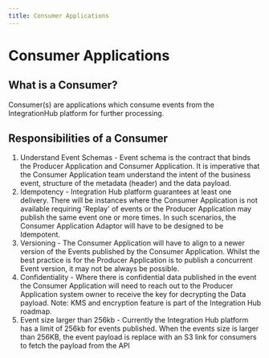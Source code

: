 ```yaml
---
title: Consumer Applications
---
```


# Consumer Applications

## What is a Consumer?

Consumer(s) are applications which consume events from the IntegrationHub platform for further processing.

## Responsibilities of a Consumer

1. Understand Event Schemas - Event schema is the contract that binds the Producer Application and Consumer Application. It is imperative that the Consumer Application team understand the intent of the business event, structure of the metadata (header) and the data payload.
1. Idempotency - Integration Hub platform guarantees at least one delivery. There will be instances where the Consumer Application is not available requiring 'Replay' of events or the Producer Application may publish the same event one or more times. In such scenarios, the Consumer Application Adaptor will have to be designed to be Idempotent.
1. Versioning - The Consumer Application will have to align to a newer version of the Events published by the Consumer Application. Whilst the best practice is for the Producer Application is to publish a concurrent Event version, it may not be always be possible.
1. Confidentiality - Where there is confidential data published in the event the Consumer Application will need to reach out to the Producer Application system owner to receive the key for decrypting the Data payload. Note: KMS and encryption feature is part of the Integration Hub roadmap.
1. Event size larger than 256kb - Currently the Integration Hub platform has a limit of 256kb for events published. When the events size is larger than 256KB, the event payload is replace with an S3 link for consumers to fetch the payload from the API
